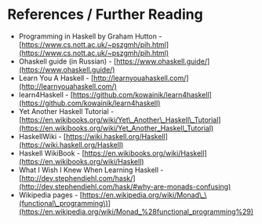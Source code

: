 # References / Further Reading

* Programming in Haskell by Graham Hutton - [https://www.cs.nott.ac.uk/~pszgmh/pih.html](https://www.cs.nott.ac.uk/~pszgmh/pih.html)
* Ohaskell guide \(in Russian\) - [https://www.ohaskell.guide/](https://www.ohaskell.guide/)
* Learn You A Haskell - [http://learnyouahaskell.com/](http://learnyouahaskell.com/)
* learn4Haskell - [https://github.com/kowainik/learn4haskell](https://github.com/kowainik/learn4haskell)
* Yet Another Haskell Tutorial - [https://en.wikibooks.org/wiki/Yet\_Another\_Haskell\_Tutorial](https://en.wikibooks.org/wiki/Yet_Another_Haskell_Tutorial)
* HaskellWiki - [https://wiki.haskell.org/Haskell](https://wiki.haskell.org/Haskell)
* Haskell WikiBook - [https://en.wikibooks.org/wiki/Haskell](https://en.wikibooks.org/wiki/Haskell)
* What I Wish I Knew When Learning Haskell - [http://dev.stephendiehl.com/hask/](http://dev.stephendiehl.com/hask/#why-are-monads-confusing)
* Wikipedia pages - [https://en.wikipedia.org/wiki/Monad\_\(functional\_programming\)](https://en.wikipedia.org/wiki/Monad_%28functional_programming%29)




